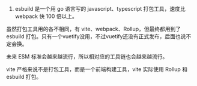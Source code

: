 <!--
 * @Author: yuzihan yuzihanyuzihan@163.com
 * @Date: 2022-05-08 19:33:29
 * @LastEditors: yuzihan yuzihanyuzihan@163.com
 * @LastEditTime: 2022-05-08 19:47:10
 * @FilePath: /fe_interview/前端工程化/构建工具.md
 * @Description: 这是默认设置,请设置`customMade`, 打开koroFileHeader查看配置 进行设置: https://github.com/OBKoro1/koro1FileHeader/wiki/%E9%85%8D%E7%BD%AE
-->
1. esbuild 是一个用 go 语言写的 javascript、typescript 打包工具，速度比 webpack 快 100 倍以上。

虽然打包工具用的各不相同，有 vite、webpack、Rollup，但最终都用到了 esbuild 打包。只有一个vuetify没用，不过vuetify还没有正式发布，后面也说不定会换。

未来 ESM 标准会越来越流行，所以相对应的工具链也会越来越流行。

vite 严格来说不是打包工具，而是一个前端构建工具，vite 实际使用 Rollup 和 esbuild 打包。
